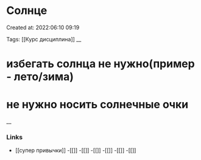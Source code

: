 # Солнце

Created at: 2022:06:10 09:19

Tags: [[Курс дисциплина]]
__ 

# избегать солнца не нужно(пример - лето/зима)
# не нужно носить солнечные очки



__

### Links
- [[супер привычки]]
-[[]]
-[[]]
-[[]]
-[[]]
-[[]]
-[[]]